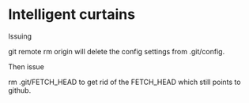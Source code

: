 # Intelligent curtains

Issuing

git remote rm origin
will delete the config settings from .git/config.

Then issue

rm .git/FETCH_HEAD
to get rid of the FETCH_HEAD which still points to github.
